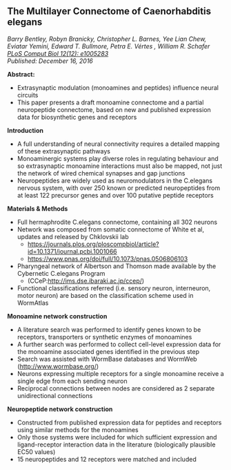 ## The Multilayer Connectome of Caenorhabditis elegans

*Barry Bentley, Robyn Branicky, Christopher L. Barnes, Yee Lian Chew, Eviatar Yemini, Edward T. Bullmore, Petra E. Vértes , William R. Schafer* <br>*[PLoS Comput Biol 12(12): e1005283](https://doi.org/10.1371/journal.pcbi.1005283)*<br> *Published: December 16, 2016* 


**Abstract:**

- Extrasynaptic modulation (monoamines and peptides) influence neural circuits
- This paper presents a draft monoamine connectome and a partial neuropeptide connectome, based on new and published expression data for biosynthetic genes and receptors

**Introduction**

- A full understanding of neural connectivity requires a detailed mapping of these extrasynaptic pathways
- Monoaminergic systems play diverse roles in regulating behaviour and so extrasynaptic monoamine interactions must also be mapped, not just the network of wired chemical synapses and gap junctions
- Neuropeptides are widely used as neuromodulators in the C.elegans nervous system, with over 250 known or predicted neuropeptides from at least 122 precursor genes and over 100 putative peptide receptors

**Materials & Methods**

- Full hermaphrodite C.elegans connectome, containing all 302 neurons
- Network was composed from somatic connectome of White et al, updates and released by Chklovskii lab
  - https://journals.plos.org/ploscompbiol/article?id=10.1371/journal.pcbi.1001066
  - https://www.pnas.org/doi/full/10.1073/pnas.0506806103
- Pharyngeal network of Albertson and Thomson made available by the Cybernetic C.elegans Program
  - (CCeP:http://ims.dse.ibaraki.ac.jp/ccep/)
- Functional classifications referred (i.e. sensory neuron, interneuron, motor neuron) are based on the classification scheme used in WormAtlas

**Monoamine network construction**

- A literature search was performed to identify genes known to be receptors, transporters or synthetic enzymes of monoamines
- A further search was performed to collect cell-level expression data for the monoamine associated genes identified in the previous step
- Search was assisted with WormBase databases and WormWeb (http://www.wormbase.org/)
- Neurons expressing multiple receptors for a single monoamine receive a single edge from each sending neuron
- Reciprocal connections between nodes are considered as 2 separate unidirectional connections

**Neuropeptide network construction**

- Constructed from published expression data for peptides and receptors using similar methods for the monoamines
- Only those systems were included for which sufficient expression and ligand-receptor interaction data in the literature (biologically plausible EC50 values)
- 15 neuropeptides and 12 receptors were matched and included
